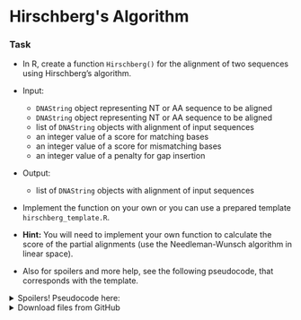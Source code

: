 # Hirschberg's Algorithm

### Task
* In R, create a function `Hirschberg()` for the alignment of two sequences using Hirschberg’s algorithm.

* Input:
    * `DNAString` object representing NT or AA sequence to be aligned
    * `DNAString` object representing NT or AA sequence to be aligned
    * list of `DNAString` objects with alignment of input sequences
    * an integer value of a score for matching bases
    * an integer value of a score for mismatching bases
    * an integer value of a penalty for gap insertion

* Output:
    * list of `DNAString` objects with alignment of input sequences

* Implement the function on your own or you can use a prepared template `hirschberg_template.R`.
* **Hint:** You will need to implement your own function to calculate the score of the partial alignments 
  (use the Needleman-Wunsch algorithm in linear space).
* Also for spoilers and more help, see the following pseudocode, that corresponds with the template.


<details>
<summary>Spoilers! Pseudocode here:</summary>

#### Pseudocode of Hirschberg's algorithm
```
Hirschberg(X, Y, align, match, mismatch, gap)
1   Z ← the first row of alignment
2   W ← the second row of alignment
3   if length(X) = 0
4     for i ← 1 to length(Y)
5       Z ← Z + '-'
6       W ← W + Y[i]
7     align ← merge alignments Z and W
8   else if length(Y) = 0
9     for i ← 1 to length(X)
10      Z ← Z + X[i]
11      W ← W + '-'
12    align ← merge alignments Z and W
13  else if length(X) = 1 and length(Y) = 1
14    Z ← Z + X[1]
15    W ← W + Y[1]
16    align ← merge alignments Z and W
17  else
18    xlen ← length(X)
19    xmid ← xlen / 2
20    ylen ← length(Y)
21    ScoreL ← NWScore(X(1, xmid), Y, match, mismatch, gap)
22    ScoreR ← NWScore(reverse(X(xmid + 1, xlen)), reverse(Y))
23    ymid ← arg max (ScoreL + reverse(ScoreR)) - 1
24    align ← Hirschberg(X(1, xmid), Y(1, ymid), align, match, mismatch, gap)
25    align ← Hirschberg(X(xmid + 1, xlen), Y(ymid + 1, ylen), match, mismatch, gap)
26  return align
```
</details>

<details>
<summary>Download files from GitHub</summary>
<details>
<summary>Basic Git settings</summary>

>* Configure the Git editor
>    ```bash
>    git config --global core.editor notepad
>    ```
>* Configure your name and email address
>    ```bash
>    git config --global user.name "Zuzana Nova"
>    git config --global user.email z.nova@vut.cz
>    ```
>* Check current settings
>    ```bash
>    git config --global --list
>    ```
>
</details>

* Create a fork on your GitHub account. 
  On the GitHub page of this repository find a <kbd>Fork</kbd> button in the upper right corner.
  
* Clone forked repository from your GitHub page to your computer:
```bash
git clone <fork repository address>
```
* In a local repository, set new remote for a project repository:
```bash
git remote add upstream https://github.com/mpa-prg/exercise_05.git
```

#### Send files to GitHub
Create a new commit and send new changes to your remote repository.
* Add file to a new commit.
```bash
git add <file_name>
```
* Create a new commit, enter commit message, save the file and close it.
```bash
git commit
```
* Send a new commit to your GitHub repository.
```bash
git push origin main
```

</details>
